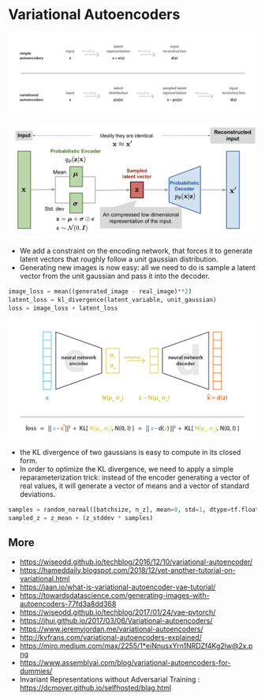 # Variational Autoencoders

![](vae2.png)

![](vae-gaussian.png)

- We add a constraint on the encoding network, that forces it to generate latent vectors that roughly follow a unit gaussian distribution.
- Generating new images is now easy: all we need to do is sample a latent vector from the unit gaussian and pass it into the decoder.

```python
image_loss = mean((generated_image - real_image)**2)
latent_loss = kl_divergence(latent_variable, unit_gaussian)
loss = image_loss + latent_loss
```

![](vae.png)

- the KL divergence of two gaussians is easy to compute in its closed form.
- In order to optimize the KL divergence, we need to apply a simple reparameterization trick: instead of the encoder generating a vector of real values, it will generate a vector of means and a vector of standard deviations.

```python
samples = random_normal([batchsize, n_z], mean=0, std=1, dtype=tf.float32)
sampled_z = z_mean + (z_stddev * samples)
```

## More

- <https://wiseodd.github.io/techblog/2016/12/10/variational-autoencoder/>
- <https://hameddaily.blogspot.com/2018/12/yet-another-tutorial-on-variational.html>
- <https://jaan.io/what-is-variational-autoencoder-vae-tutorial/>
- <https://towardsdatascience.com/generating-images-with-autoencoders-77fd3a8dd368>
- <https://wiseodd.github.io/techblog/2017/01/24/vae-pytorch/>
- <https://jhui.github.io/2017/03/06/Variational-autoencoders/>
- <https://www.jeremyjordan.me/variational-autoencoders/>
- <http://kvfrans.com/variational-autoencoders-explained/>
- <https://miro.medium.com/max/2255/1*ejNnusxYrn1NRDZf4Kg2lw@2x.png>
- <https://www.assemblyai.com/blog/variational-autoencoders-for-dummies/>
- Invariant Representations without Adversarial Training : <https://dcmoyer.github.io/selfhosted/blag.html>
